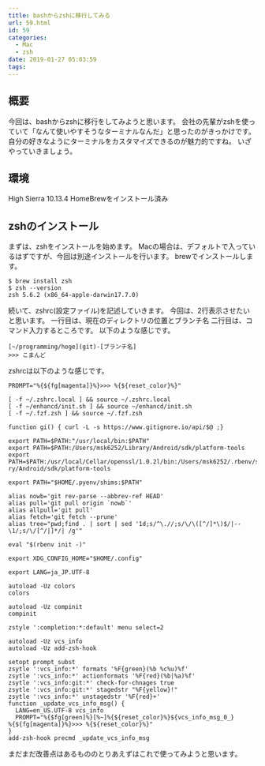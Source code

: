 ```yaml
---
title: bashからzshに移行してみる
url: 59.html
id: 59
categories:
  - Mac
  - zsh
date: 2019-01-27 05:03:59
tags:
---
```


概要
--

今回は、bashからzshに移行をしてみようと思います。 会社の先輩がzshを使っていて「なんて使いやすそうなターミナルなんだ」と思ったのがきっかけです。 自分の好きなようにターミナルをカスタマイズできるのが魅力的ですね。 いざやっていきましょう。

環境
--

High Sierra 10.13.4 HomeBrewをインストール済み

zshのインストール
----------

まずは、zshをインストールを始めます。 Macの場合は、デフォルトで入っているはずですが、今回は別途インストールを行います。 brewでインストールします。

    $ brew install zsh
    $ zsh --version
    zsh 5.6.2 (x86_64-apple-darwin17.7.0)
    

続いて、zshrc(設定ファイル)を記述していきます。 今回は、2行表示させたいと思います。 一行目は、現在のディレクトリの位置とブランチ名 二行目は、コマンド入力するところです。 以下のような感じです。

    [~/programming/hoge](git)-[ブランチ名]
    >>> こまんど
    

zshrcは以下のような感じです。

    PROMPT="%{${fg[magenta]}%}>>> %{${reset_color}%}"
    
    [ -f ~/.zshrc.local ] && source ~/.zshrc.local
    [ -f ~/enhancd/init.sh ] && source ~/enhancd/init.sh
    [ -f ~/.fzf.zsh ] && source ~/.fzf.zsh
    
    function gi() { curl -L -s https://www.gitignore.io/api/$@ ;}
    
    export PATH=$PATH:"/usr/local/bin:$PATH"
    export PATH=$PATH:/Users/msk6252/Library/Android/sdk/platform-tools
    export PATH=$PATH:/usr/local/Cellar/openssl/1.0.2l/bin:/Users/msk6252/.rbenv/shims:/usr/local/bin:/usr/bin:/bin:/usr/sbin:/sbin:/Applications/Postgres.app/Contents/Versions/latest/bin:/Users/msk6252/Libra
    ry/Android/sdk/platform-tools
    
    export PATH="$HOME/.pyenv/shims:$PATH"
    
    alias nowb='git rev-parse --abbrev-ref HEAD'
    alias pull='git pull origin `nowb`'
    alias allpull='git pull'
    alias fetch='git fetch --prune'
    alias tree="pwd;find . | sort | sed '1d;s/^\.//;s/\/\([^/]*\)$/|--\1/;s/\/[^/|]*/| /g'"
    
    eval "$(rbenv init -)"
    
    export XDG_CONFIG_HOME="$HOME/.config"
    
    export LANG=ja_JP.UTF-8
    
    autoload -Uz colors
    colors
    
    autoload -Uz compinit
    compinit
    
    zstyle ':completion:*:default' menu select=2
    
    autoload -Uz vcs_info
    autoload -Uz add-zsh-hook
    
    setopt prompt_subst
    zsytle ':vcs_info:*' formats '%F{green}(%b %c%u)%f'
    zsytle ':vcs_info:*' actionformats '%F{red}(%b|%a)%f'
    zsytle ':vcs_info:git:*' check-for-chnages true
    zsytle ':vcs_info:git:*' stagedstr "%F{yellow}!"
    zsytle ':vcs_info:*' unstagedstr '%F{red}+'
    function _update_vcs_info_msg() {
      LANG=en_US.UTF-8 vcs_info
      PROMPT="%{$fg[green]%}[%~]%{${reset_color}%}${vcs_info_msg_0_}
    %{${fg[magenta]}%}>>> %{${reset_color}%}"
    }
    add-zsh-hook precmd _update_vcs_info_msg
    

まだまだ改善点はあるもののとりあえずはこれで使ってみようと思います。